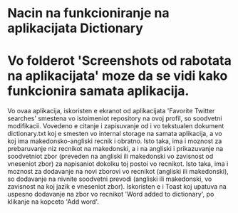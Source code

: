 # Nacin na funkcioniranje na aplikacijata Dictionary
# Vo folderot 'Screenshots od rabotata na aplikacijata' moze da se vidi kako funkcionira samata aplikacija.
Vo ovaa aplikacija, iskoristen e ekranot od aplikacijata 'Favorite Twitter searches' smestena vo istoimeniot repository na ovoj profil, 
so soodvetni modifikacii. Vovedeno e citanje i zapisuvanje od i vo tekstualen dokument dictionary.txt koj e smesten vo internal storage na samata aplikacija, 
a vo koj ima makedonsko-angliski recnik i obratno. Isto taka, ima i moznost za prebaruvanje niz recnikot na makedonski,
a i na angliski i prikazuvanje na soodvetniot zbor (preveden na angliski ili makedonski vo zavisnost od vneseniot zbor) za napisaniot dokolku toj postoi vo recnikot. 
Isto taka, ima i moznost za dodavanje na novi zborovi vo recnikot (angliski ili makedonski), so dodavanje na nivnite soodvetni prevodi (angliski ili makedonski, vo zavisnost na koj jazik e vneseniot zbor). 
Iskoristen e i Toast koj upatuva na uspesno dodavanje na zbor vo recnikot 'Word added to dictionary', po klikanje na kopceto 'Add word'.
